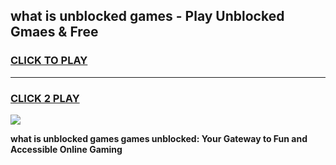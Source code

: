 
## what is unblocked games - Play Unblocked Gmaes & Free
<h3>
<a href="https://premium.freeplayer.one?title=what_is_unblocked_games&ref=19F">CLICK TO PLAY</a></h3>
<hr>

<h3>
<a href="https://premium.freeplayer.one?title=what_is_unblocked_games&ref=19F">CLICK 2 PLAY</a>
  
</h3>

<a href="https://premium.freeplayer.one?title=what_is_unblocked_games&ref=19F/"><img src="https://clearcache.store/games.png"></a>


**what is unblocked games games unblocked: Your Gateway to Fun and Accessible Online Gaming**
